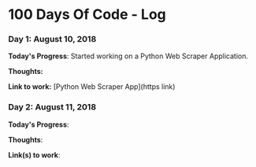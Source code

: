 # 100 Days Of Code - Log

### Day 1: August 10, 2018

**Today's Progress**: Started working on a Python Web Scraper Application.

**Thoughts:** 

**Link to work:** [Python Web Scraper App](https link)

### Day 2: August 11, 2018 

**Today's Progress**: 

**Thoughts**: 

**Link(s) to work**: 
